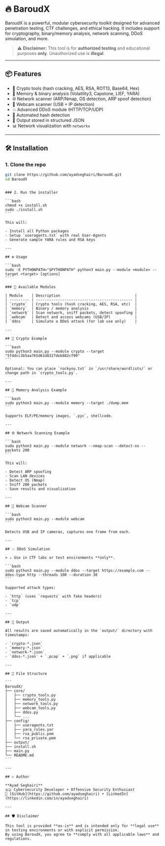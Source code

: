 # 🔥 BaroudX

BaroudX is a powerful, modular cybersecurity toolkit designed for advanced penetration testing, CTF challenges, and ethical hacking. It includes support for cryptography, binary/memory analysis, network scanning, DDoS simulation, and more.

> ⚠️ **Disclaimer:** This tool is for **authorized testing** and educational purposes **only**. Unauthorized use is **illegal**.

---

## 📦 Features

- 🔐 Crypto tools (hash cracking, AES, RSA, ROT13, Base64, Hex)
- 🧠 Memory & binary analysis (Volatility3, Capstone, LIEF, YARA)
- 🌐 Network scanner (ARP/Nmap, OS detection, ARP spoof detection)
- 📸 Webcam scanner (USB + IP detection)
- 💥 Advanced DDoS module (HTTP/TCP/UDP)
- 🧠 Automated hash detection
- 📁 Output stored in structured JSON
- 📊 Network visualization with `networkx`

---

## 🛠️ Installation

### 1. Clone the repo

```bash
git clone https://github.com/ayadseghairi/BaroudX.git
cd BaroudX
```

````

### 2. Run the installer

```bash
chmod +x install.sh
sudo ./install.sh
```

This will:

- Install all Python packages
- Setup `useragents.txt` with real User-Agents
- Generate sample YARA rules and RSA keys

---

## ⚙️ Usage

```bash
sudo -E PYTHONPATH="$PYTHONPATH" python3 main.py --module <module> --target <target> [options]
```

### 🧩 Available Modules

| Module    | Description                                  |
| --------- | -------------------------------------------- |
| `crypto`  | Crypto tools (hash cracking, AES, RSA, etc)  |
| `memory`  | Binary / memory analysis                     |
| `network` | Scan network, sniff packets, detect spoofing |
| `webcam`  | Detect and access webcams (USB/IP)           |
| `ddos`    | Simulate a DDoS attack (for lab use only)    |

---

## 🔐 Crypto Example

```bash
sudo python3 main.py --module crypto --target "5f4dcc3b5aa765d61d8327deb882cf99"
```

Optional: You can place `rockyou.txt` in `/usr/share/wordlists/` or change path in `crypto_tools.py`.

---

## 🧠 Memory Analysis Example

```bash
sudo python3 main.py --module memory --target ./dump.mem
```

Supports ELF/PE/memory images, `.pyc`, shellcode.

---

## 🌐 Network Scanning Example

```bash
sudo python3 main.py --module network --nmap-scan --detect-os --packets 200
```

This will:

- Detect ARP spoofing
- Scan LAN devices
- Detect OS (Nmap)
- Sniff 200 packets
- Save results and visualization

---

## 📸 Webcam Scanner

```bash
sudo python3 main.py --module webcam
```

Detects USB and IP cameras, captures one frame from each.

---

## 💥 DDoS Simulation

> ⚠️ Use in CTF labs or test environments **only**.

```bash
sudo python3 main.py --module ddos --target https://example.com --ddos-type http --threads 100 --duration 30
```

Supported attack types:

- `http` (uses `requests` with fake headers)
- `tcp`
- `udp`

---

## 📁 Output

All results are saved automatically in the `output/` directory with timestamps:

- `crypto-*.json`
- `memory-*.json`
- `network-*.json`
- `ddos-*.json` + `.pcap` + `.png` if applicable

---

## 🔧 File Structure

```
BaroudX/
├── core/
│   ├── crypto_tools.py
│   ├── memory_tools.py
│   ├── network_tools.py
│   ├── webcam_tools.py
│   ├── ddos.py
│   └── ...
├── config/
│   ├── useragents.txt
│   ├── yara_rules.yar
│   ├── rsa_public.pem
│   └── rsa_private.pem
├── output/
├── install.sh
├── main.py
└── README.md
```

---

## ✍️ Author

**Ayad Seghairi**
🇩🇿 Cybersecurity Developer • Offensive Security Enthusiast
🔗 [GitHub](https://github.com/ayadseghairi) • [LinkedIn](https://linkedin.com/in/ayadseghairi)

---

## 🛡️ Disclaimer

This tool is provided **as-is** and is intended only for **legal use** in testing environments or with explicit permission.
By using BaroudX, you agree to **comply with all applicable laws** and regulations.
````
